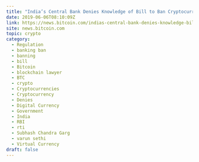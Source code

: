 ```yaml
---
title: "India’s Central Bank Denies Knowledge of Bill to Ban Cryptocurrencies"
date: 2019-06-06T08:10:09Z
link: https://news.bitcoin.com/indias-central-bank-denies-knowledge-bill-ban-cryptocurrencies/?utm_medium=RSS&utm_source=hune
site: news.bitcoin.com
topic: crypto
category:
  - Regulation
  - banking ban
  - banning
  - bill
  - Bitcoin
  - blockchain lawyer
  - BTC
  - crypto
  - Cryptocurrencies
  - Cryptocurrency
  - Denies
  - Digital Currency
  - Government
  - India
  - RBI
  - rti
  - Subhash Chandra Garg
  - varun sethi
  - Virtual Currency
draft: false
---
```

